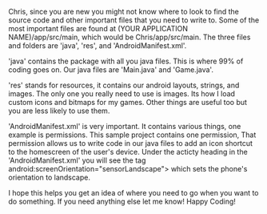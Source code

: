 Chris, since you are new you might not know where to look to find the source code and other important files that you need to write to. 
Some of the most important files are found at (YOUR APPLICATION NAME)/app/src/main, which would be Chris/app/src/main.
The three files and folders are 'java', 'res', and 'AndroidManifest.xml'.

'java' contains the package with all you java files. This is where 99% of coding goes on. Our java files are 'Main.java' and 'Game.java'.

'res' stands for resources, it contains our android layouts, strings, and images. The only one you really need to use is images. Its how 
I load custom icons and bitmaps for my games. Other things are useful too but you are less likely to use them.

'AndroidManifest.xml' is very important. It contains various things, one example is permissions. This sample project contains one permission,
<uses-permission android:name="com.android.launcher.permission.INSTALL_SHORTCUT"/>
That permission allows us to write code in our java files to add an icon shortcut to the homescreen of the user's device.
Under the acticty heading in the 'AndroidManifest.xml' you will see the tag android:screenOrientation="sensorLandscape"> which sets the
phone's orientation to landscape. 



I hope this helps you get an idea of where you need to go when you want to do something. If you need anything else let me know!
Happy Coding!
